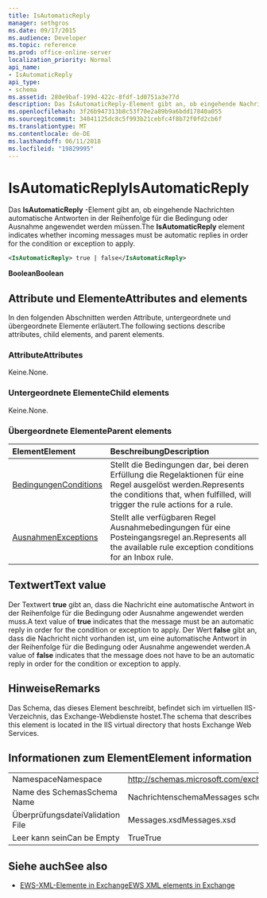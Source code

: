 ```yaml
---
title: IsAutomaticReply
manager: sethgros
ms.date: 09/17/2015
ms.audience: Developer
ms.topic: reference
ms.prod: office-online-server
localization_priority: Normal
api_name:
- IsAutomaticReply
api_type:
- schema
ms.assetid: 280e9baf-199d-422c-8fdf-1d0751a3e77d
description: Das IsAutomaticReply-Element gibt an, ob eingehende Nachrichten automatische Antworten in der Reihenfolge für die Bedingung oder Ausnahme angewendet werden müssen.
ms.openlocfilehash: 3f26b947313b8c53f70e2a89b9a6bdd17840a055
ms.sourcegitcommit: 34041125dc8c5f993b21cebfc4f8b72f0fd2cb6f
ms.translationtype: MT
ms.contentlocale: de-DE
ms.lasthandoff: 06/11/2018
ms.locfileid: "19829995"
---
```

# <a name="isautomaticreply"></a><span data-ttu-id="5ca15-103">IsAutomaticReply</span><span class="sxs-lookup"><span data-stu-id="5ca15-103">IsAutomaticReply</span></span>

<span data-ttu-id="5ca15-104">Das **IsAutomaticReply** -Element gibt an, ob eingehende Nachrichten automatische Antworten in der Reihenfolge für die Bedingung oder Ausnahme angewendet werden müssen.</span><span class="sxs-lookup"><span data-stu-id="5ca15-104">The **IsAutomaticReply** element indicates whether incoming messages must be automatic replies in order for the condition or exception to apply.</span></span> 
  
```XML
<IsAutomaticReply> true | false</IsAutomaticReply>
```

 <span data-ttu-id="5ca15-105">**Boolean**</span><span class="sxs-lookup"><span data-stu-id="5ca15-105">**Boolean**</span></span>
## <a name="attributes-and-elements"></a><span data-ttu-id="5ca15-106">Attribute und Elemente</span><span class="sxs-lookup"><span data-stu-id="5ca15-106">Attributes and elements</span></span>

<span data-ttu-id="5ca15-107">In den folgenden Abschnitten werden Attribute, untergeordnete und übergeordnete Elemente erläutert.</span><span class="sxs-lookup"><span data-stu-id="5ca15-107">The following sections describe attributes, child elements, and parent elements.</span></span>
  
### <a name="attributes"></a><span data-ttu-id="5ca15-108">Attribute</span><span class="sxs-lookup"><span data-stu-id="5ca15-108">Attributes</span></span>

<span data-ttu-id="5ca15-109">Keine.</span><span class="sxs-lookup"><span data-stu-id="5ca15-109">None.</span></span>
  
### <a name="child-elements"></a><span data-ttu-id="5ca15-110">Untergeordnete Elemente</span><span class="sxs-lookup"><span data-stu-id="5ca15-110">Child elements</span></span>

<span data-ttu-id="5ca15-111">Keine.</span><span class="sxs-lookup"><span data-stu-id="5ca15-111">None.</span></span>
  
### <a name="parent-elements"></a><span data-ttu-id="5ca15-112">Übergeordnete Elemente</span><span class="sxs-lookup"><span data-stu-id="5ca15-112">Parent elements</span></span>

|<span data-ttu-id="5ca15-113">**Element**</span><span class="sxs-lookup"><span data-stu-id="5ca15-113">**Element**</span></span>|<span data-ttu-id="5ca15-114">**Beschreibung**</span><span class="sxs-lookup"><span data-stu-id="5ca15-114">**Description**</span></span>|
|:-----|:-----|
|[<span data-ttu-id="5ca15-115">Bedingungen</span><span class="sxs-lookup"><span data-stu-id="5ca15-115">Conditions</span></span>](conditions.md) <br/> |<span data-ttu-id="5ca15-116">Stellt die Bedingungen dar, bei deren Erfüllung die Regelaktionen für eine Regel ausgelöst werden.</span><span class="sxs-lookup"><span data-stu-id="5ca15-116">Represents the conditions that, when fulfilled, will trigger the rule actions for a rule.</span></span>  <br/> |
|[<span data-ttu-id="5ca15-117">Ausnahmen</span><span class="sxs-lookup"><span data-stu-id="5ca15-117">Exceptions</span></span>](exceptions.md) <br/> |<span data-ttu-id="5ca15-118">Stellt alle verfügbaren Regel Ausnahmebedingungen für eine Posteingangsregel an.</span><span class="sxs-lookup"><span data-stu-id="5ca15-118">Represents all the available rule exception conditions for an Inbox rule.</span></span>  <br/> |
   
## <a name="text-value"></a><span data-ttu-id="5ca15-119">Textwert</span><span class="sxs-lookup"><span data-stu-id="5ca15-119">Text value</span></span>

<span data-ttu-id="5ca15-120">Der Textwert **true** gibt an, dass die Nachricht eine automatische Antwort in der Reihenfolge für die Bedingung oder Ausnahme angewendet werden muss.</span><span class="sxs-lookup"><span data-stu-id="5ca15-120">A text value of **true** indicates that the message must be an automatic reply in order for the condition or exception to apply.</span></span> <span data-ttu-id="5ca15-121">Der Wert **false** gibt an, dass die Nachricht nicht vorhanden ist, um eine automatische Antwort in der Reihenfolge für die Bedingung oder Ausnahme angewendet werden.</span><span class="sxs-lookup"><span data-stu-id="5ca15-121">A value of **false** indicates that the message does not have to be an automatic reply in order for the condition or exception to apply.</span></span> 
  
## <a name="remarks"></a><span data-ttu-id="5ca15-122">Hinweise</span><span class="sxs-lookup"><span data-stu-id="5ca15-122">Remarks</span></span>

<span data-ttu-id="5ca15-123">Das Schema, das dieses Element beschreibt, befindet sich im virtuellen IIS-Verzeichnis, das Exchange-Webdienste hostet.</span><span class="sxs-lookup"><span data-stu-id="5ca15-123">The schema that describes this element is located in the IIS virtual directory that hosts Exchange Web Services.</span></span>
  
## <a name="element-information"></a><span data-ttu-id="5ca15-124">Informationen zum Element</span><span class="sxs-lookup"><span data-stu-id="5ca15-124">Element information</span></span>

|||
|:-----|:-----|
|<span data-ttu-id="5ca15-125">Namespace</span><span class="sxs-lookup"><span data-stu-id="5ca15-125">Namespace</span></span>  <br/> |http://schemas.microsoft.com/exchange/services/2006/messages  <br/> |
|<span data-ttu-id="5ca15-126">Name des Schemas</span><span class="sxs-lookup"><span data-stu-id="5ca15-126">Schema Name</span></span>  <br/> |<span data-ttu-id="5ca15-127">Nachrichtenschema</span><span class="sxs-lookup"><span data-stu-id="5ca15-127">Messages schema</span></span>  <br/> |
|<span data-ttu-id="5ca15-128">Überprüfungsdatei</span><span class="sxs-lookup"><span data-stu-id="5ca15-128">Validation File</span></span>  <br/> |<span data-ttu-id="5ca15-129">Messages.xsd</span><span class="sxs-lookup"><span data-stu-id="5ca15-129">Messages.xsd</span></span>  <br/> |
|<span data-ttu-id="5ca15-130">Leer kann sein</span><span class="sxs-lookup"><span data-stu-id="5ca15-130">Can be Empty</span></span>  <br/> |<span data-ttu-id="5ca15-131">True</span><span class="sxs-lookup"><span data-stu-id="5ca15-131">True</span></span>  <br/> |
   
## <a name="see-also"></a><span data-ttu-id="5ca15-132">Siehe auch</span><span class="sxs-lookup"><span data-stu-id="5ca15-132">See also</span></span>



- [<span data-ttu-id="5ca15-133">EWS-XML-Elemente in Exchange</span><span class="sxs-lookup"><span data-stu-id="5ca15-133">EWS XML elements in Exchange</span></span>](ews-xml-elements-in-exchange.md)

